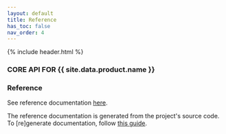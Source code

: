 ```yaml
---
layout: default
title: Reference
has_toc: false
nav_order: 4  
---
```

{% include header.html %}
### CORE API FOR {{ site.data.product.name }}

### Reference

See reference documentation
<a href="{{- site.data.lib.git -}}/{{- site.data.lib.repo -}}/blob/master/dist/api/docs/{{- site.data.lib.api -}}.md" target="_blank">here</a>.

The reference documentation is generated from the project's source code. To [re]generate documentation, follow [this guide](./maintain/build#documentation).
